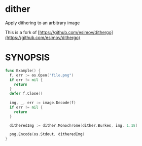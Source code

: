 # dither

Apply dithering to an arbitrary image

This is a fork of [https://github.com/esimov/dithergo](https://github.com/esimov/dithergo)

# SYNOPSIS

```go
func Example() {
  f, err := os.Open("file.png")
  if err != nil {
    return
  } 
  defer f.Close()
  
  img, _, err := image.Decode(f)
  if err != nil {
    return
  }

  ditheredImg := dither.Monochrome(dither.Burkes, img, 1.18)

  png.Encode(os.Stdout, ditheredImg)
}
```

